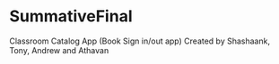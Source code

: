 # SummativeFinal
Classroom Catalog App
(Book Sign in/out app)
Created by Shashaank, Tony, Andrew and Athavan
